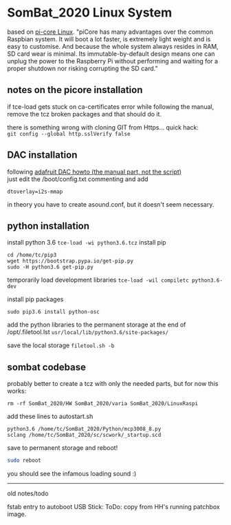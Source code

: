 # SomBat_2020 Linux System
 
 based on [pi-core Linux](https://www.fredrikolofsson.com/f0blog/?q=node/672). 
 "piCore has many advantages over the common Raspbian system. It will boot a lot faster, is extremely light weight and is easy to customise. And because the whole system always resides in RAM, SD card wear is minimal. Its immutable-by-default design means one can unplug the power to the Raspberry Pi without performing and waiting for a proper shutdown nor risking corrupting the SD card."

## notes on the picore installation

if tce-load gets stuck on ca-certificates error while following the manual, remove the tcz broken packages and that should do it.

there is something wrong with cloning GIT from Https... quick hack:  
``` git config --global http.sslVerify false ```

## DAC installation
following [adafruit DAC howto (the manual part, not the script)](https://learn.adafruit.com/adafruit-i2s-audio-bonnet-for-raspberry-pi/raspberry-pi-usage)  
just edit the /boot/config.txt commenting and add  
```dtoverlay=hifiberry-dac
dtoverlay=i2s-mmap
```

in theory you have to create asound.conf, but it doesn't seem necessary.  

## python installation

install python 3.6
```tce-load -wi python3.6.tcz```
install pip  
```mkdir cd /home/tc/pip3
cd /home/tc/pip3
wget https://bootstrap.pypa.io/get-pip.py
sudo -H python3.6 get-pip.py
```
temporarily load development libraries
```tce-load -wil compiletc python3.6-dev```

install pip packages
```sudo pip3.6 install adafruit-circuitpython-mcp3xxx
sudo pip3.6 install python-osc
```

add the python libraries to the permanent storage at the end of /opt/.filetool.lst
```usr/local/lib/python3.6/site-packages/```

save the local storage
```filetool.sh -b```

## sombat codebase
probably better to create a tcz with only the needed parts, but for now this works:  
```git clone https://github.com/aiberlin/SomBat_2020/
rm -rf SomBat_2020/HW SomBat_2020/varia SomBat_2020/LinuxRaspi
```

add these lines to autostart.sh  
```
python3.6 /home/tc/SomBat_2020/Python/mcp3008_8.py
sclang /home/tc/SomBat_2020/sc/scwork/_startup.scd
```
save to permanent storage and reboot!  
```filetool.sh -b
sudo reboot
```

you should see the infamous loading sound :)



* * *
old notes/todo

fstab entry to autoboot USB Stick:
ToDo: copy from HH's running patchbox image.

